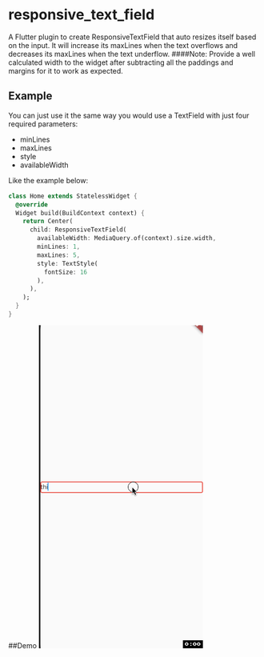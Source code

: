 # responsive_text_field

A Flutter plugin to create ResponsiveTextField that auto resizes itself based on the input.
It will increase its maxLines when the text overflows and decreases its maxLines when the text underflow.
####Note: Provide a well calculated width to the widget after subtracting all the paddings and margins for it to work as expected.
## Example
You can just use it the same way you would use a TextField with just four required parameters:
* minLines
* maxLines
* style
* availableWidth

Like the example below:
```dart
class Home extends StatelessWidget {
  @override
  Widget build(BuildContext context) {
    return Center(
      child: ResponsiveTextField(
        availableWidth: MediaQuery.of(context).size.width,
        minLines: 1,
        maxLines: 5,
        style: TextStyle(
          fontSize: 16
        ),
      ),
    );
  }
}
```
##Demo
![responsive_text_field demo](responsive_text_field.gif)